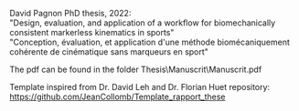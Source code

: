 David Pagnon PhD thesis, 2022:\
"Design, evaluation, and application of a workflow for biomechanically consistent markerless kinematics in sports"\
"Conception, évaluation, et application d'une méthode biomécaniquement cohérente de cinématique sans marqueurs en sport"

The pdf can be found in the folder Thesis\Manuscrit\Manuscrit.pdf

Template inspired from Dr. David Leh and Dr. Florian Huet repository: https://github.com/JeanCollomb/Template_rapport_these

